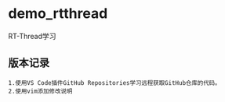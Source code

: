# demo_rtthread
RT-Thread学习

## 版本记录
    1.使用VS Code插件GitHub Repositories学习远程获取GitHub仓库的代码。
    2.使用vim添加修改说明
